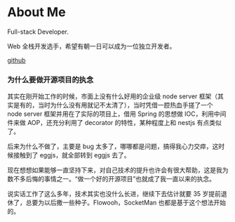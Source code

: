 # About Me

Full-stack Developer.

Web 全栈开发选手，希望有朝一日可以成为一位独立开发者。

[github](https://www.github.com/iHeyTang)

### 为什么要做开源项目的执念

其实在刚开始工作的时候，市面上没有什么好用的企业级 node server 框架（其实是有的，当时为什么没有用就记不太清了），当时凭借一腔热血手搓了一个 node server 框架并用在了实际的项目上，借用 Spring 的思想做 IOC，利用中间件来做 AOP，还充分利用了 decorator 的特性，某种程度上和 nestjs 有点类似了。

后来为什么不做了，主要是 bug 太多了，哪哪都是问题，搞得我心力交瘁，这时候接触到了 eggjs，就全部转到 eggjs 去了。

现在想想如果能够一直坚持下来，对自己技术的提升也许会有很大帮助，这是我为数不多后悔的事情之一。“做一个好的开源项目”也就成了我一直以来的执念。

说实话工作了这么多年，技术其实也没什么长进，继续下去估计就要 35 岁提前退休了，总要为以后撒一些种子。Flowooh，SocketMan 也都是基于这个想法开始的。
